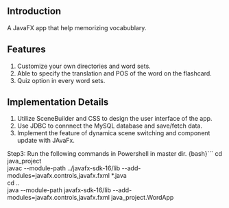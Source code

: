 ## Introduction
A JavaFX app that help memorizing vocabublary.<br>

## Features
1. Customize your own directories and word sets.
2. Able to specify the translation and POS of the word on the flashcard.
3. Quiz option in every word sets.

## Implementation Details
1. Utilize SceneBuilder and CSS to design the user interface of the app.
2. Use JDBC to connnect the MySQL database and save/fetch data.
3. Implement the feature of dynamica scene switching and component update with JAvaFx.


Step3: Run the following commands in Powershell in master dir.
{bash}```
cd java_project<br>
javac --module-path ../javafx-sdk-16/lib --add-modules=javafx.controls,javafx.fxml *.java<br>
cd ..<br>
java --module-path javafx-sdk-16/lib --add-modules=javafx.controls,javafx.fxml java_project.WordApp<br>
```
